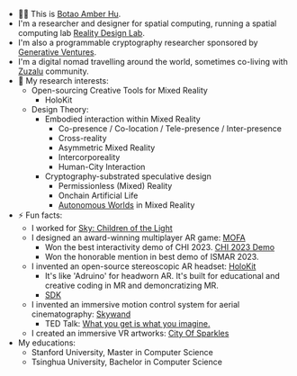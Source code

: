 
- 👨‍🦱 This is [Botao Amber Hu](https://botao.hu).
- I'm a researcher and designer for spatial computing, running a spatial computing lab [Reality Design Lab](https://github.com/realitydeslab). 
- I'm also a programmable cryptography researcher sponsored by [Generative Ventures](https://x.com/genventurecap). 
- I'm a digital nomad travelling around the world, sometimes co-living with [Zuzalu](https://zuzalu.city) community. 
- 🔭 My research interests:
  - Open-sourcing Creative Tools for Mixed Reality
    - HoloKit
  - Design Theory:
    - Embodied interaction within Mixed Reality
      - Co-presence / Co-location / Tele-presence / Inter-presence
      - Cross-reality
      - Asymmetric Mixed Reality
      - Intercorporeality
      - Human-City Interaction
    - Cryptography-substrated speculative design 
      - Permissionless (Mixed) Reality
      - Onchain Artificial Life
      - [Autonomous Worlds](https://aw.network) in Mixed Reality
- ⚡ Fun facts: 
  - I worked for [Sky: Children of the Light](https://apps.apple.com/us/app/sky-children-of-the-light/id1462117269)
  - I designed an award-winning multiplayer AR game: [MOFA](https://mofa.ar)
    - Won the best interactivity demo of CHI 2023. [CHI 2023 Demo](https://dl.acm.org/doi/abs/10.1145/3544549.3583935)
    - Won the honorable mention in best demo of ISMAR 2023.
  - I invented an open-source stereoscopic AR headset: [HoloKit](https://holokit.io)
    - It's like 'Adruino' for headworn AR. It's built for educational and creative coding in MR and demoncratizing MR.
    - [SDK](https://github.com/holoi/holokit-unity-sdk)
  - I invented an immersive motion control system for aerial cinematography: [Skywand](https://skywand.com)
    - TED Talk: [What you get is what you imagine.](https://www.youtube.com/watch?v=gR5L72EYjrA)
  - I created an immersive VR artworks: [City Of Sparkles](https://cityofsparkles.art)
- My educations:
  - Stanford University, Master in Computer Science
  - Tsinghua University, Bachelor in Computer Science

